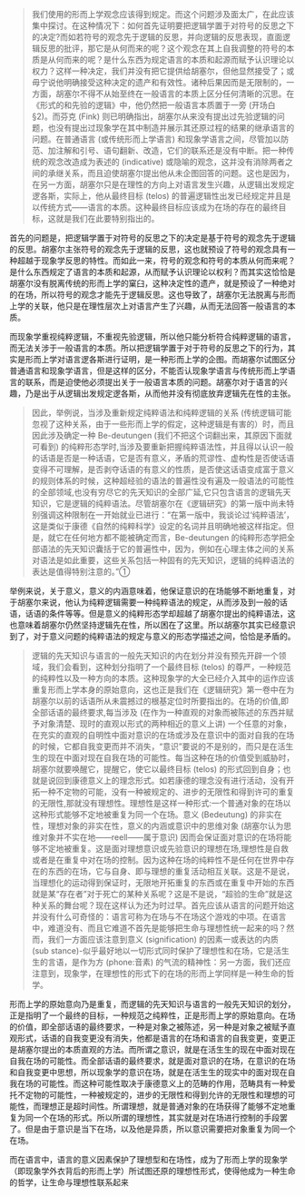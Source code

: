 <blockquote data-pid="_Aa97YE_">我们使用的形而上学观念应该得到规定。而这个问题涉及面太广，在此应该集中探讨。在这种情况下：如何首先证明要把逻辑学置于对符号的反思之下的决定?而如若符号的观念先于逻辑的反思，并向逻辑的反思表现，直面逻辑反思的批评，那它是从何而来的呢？这个观念在其上自我调整的符号的本质是从何而来的呢？是什么东西为规定语言的本质和起源而赋予认识理论以权力？这样一种决定，我们并没有把它提供给胡塞尔，但他显然接受了；或毋宁说他明确接受这种决定的遗产和有效性。诸种后果因而是无限制的，一方面，胡塞尔不得不从始至终在一般语言的本质上区分任何清晰的沉思。在《形式的和先验的逻辑》中，他仍然把一般语言本质置于一旁 (开场白§2)。而芬克 (Fink) 则已明确指出，胡塞尔从来没有提出过先验逻辑的问题，也没有提出过现象学在其中制造并展示其还原过程的结果的继承语言的问题。在普通语言 (或传统形而上学语言) 和现象学语言之间，尽管加以防范、加注解和引号、语句翻新、改造，它们的联系还是没有中断。把一种传统的观念改造成为表述的 (indicative) 或隐喻的观念，这并没有消除两者之间的承继关系，而且迫使胡塞尔提出他从未企图回答的问题。这也是因为，在另一方面，胡塞尔只是在理性的方向上对语言发生兴趣，从逻辑出发规定逻各斯，实际上，他从最终目标 (telos) 的普遍逻辑性出发已经规定并且是以传统方式——语言的本质。这种最终目标应该成为在场的存在的最终目标，这就是我们在此要特别指出的。</blockquote><p data-pid="IxQFIguY">首先的问题是，把逻辑学置于对符号的反思之下的决定是基于符号的观念先于逻辑的反思。胡塞尔主张符号的观念先于逻辑的反思，这也就预设了符号的观念具有一种超越于现象学反思的特性。而如此一来，符号的观念和符号的本质从何而来呢？是什么东西规定了语言的本质和起源，从而赋予认识理论以权利？而其实这恰恰是胡塞尔没有脱离传统的形而上学的窠臼，这种决定性的遗产，就是预设了一种绝对的在场，所以符号的观念才能先于逻辑反思。这也导致了，胡塞尔无法脱离与形而上学的关联，他只是在理性层次上对语言产生了兴趣，从而无法回答一般语言的本质。</p><p data-pid="kG3cCDql">而现象学重视纯粹逻辑，不重视先验逻辑，所以他只能分析符合纯粹逻辑的语言，而无法关涉于一般语言的本质。所以把逻辑学置于对于符号的反思之下的行为，其实是形而上学对语言逻各斯进行证明，是一种形而上学的企图。而胡塞尔试图区分普通语言和现象学语言，但是这样的区分，不能否认现象学语言与传统形而上学语言的联系，而是迫使他必须提出关于一般语言本质的问题。胡塞尔对于语言的兴趣，乃是出于从逻辑出发规定逻各斯，从而他并没有彻底放弃逻辑先在性的主张。</p><blockquote data-pid="uXU31eQz">因此，举例说，当涉及重新规定纯粹语法和纯粹逻辑的关系 (传统逻辑可能忽视了这种关系，由于一些形而上学的假定，这种逻辑是有害的）时，而且因此涉及确定一种 Be-deutungen (我们不把这个词翻出来，其原因下面就可看到) 的纯粹形态学时,当涉及要重新把握纯粹语法性，并且得以认识一般的话语是否是一种话语，它是否有意义，矛盾的荒谬性、虚构性是否使话语变得不可理解，是否剥夺话语的有意义的性质，是否使这话语变成富于意义的规则体系的时候，这种超经验的语法的普遍性没有遍及一般语法的可能性的全部领域,也没有穷尽它的先天知识的全部广延,它只包含语言的逻辑先天知识，它是逻辑的纯粹语法。尽管胡塞尔在《逻辑研究》的第一版中尚未特别强调这种限制在一开始就业已进行：“在第一版中，我谈论过‘纯粹语法’，这是类似于康德《自然的纯粹科学》设定的名词并且明确地被这样指定。但是，就它在任何地方都不能被确定而言，Be-deutungen 的纯粹形态学把全部语法的先天知识囊括于它的普遍性中，因为，例如在心理主体之间的关系对语法是如此重要，这些关系包括一种固有的先天知识，逻辑的纯粹语法的表达是值得特别注意的。”①</blockquote><p data-pid="gf_VDdbb">举例来说，关于意义，意义的内涵意味着，他保证意识的在场能够不断地重复，对于胡塞尔来说，他认为纯粹逻辑需要一种纯粹语法的规定，从而涉及到一般的话语，话语的条件等等。但是意义的纯粹形态学却超越了胡塞尔提出的纯粹语法，这也意味着胡塞尔仍然坚持逻辑先在性，所以困在了这里。所以胡塞尔其实已经意识到了，对于意义问题的纯粹语法的规定与意义的形态学描述之间，恰恰是矛盾的。</p><blockquote data-pid="A1HuqN0G">逻辑的先天知识与语言的一般先天知识的内在划分并没有预先开辟一个领域，我们会看到，这种划分指明了一个最终目标 (telos) 的尊严，一种规范的纯粹性以及一种方向的本质。这种现象学的大全已经介入其中的运作应该重复形而上学本身的原始意向，这也正是我们在《逻辑研究》第一卷中在为胡塞尔以前的话语所从未震撼过的根基定位时所要指出的。在场的价值,即全部话语的最终要求,每当涉及 (在作为一种直观的对象而被陈述的东西并赋予对象清楚、现时的直观以形式的两种相近的意义上讲) 一个任意的对象，在充实的直观的自明性中面对意识的在场或涉及在意识中的面对自我的在场的时候，它都自我变更而并不消失，“意识”要说的不是别的，而只是在活生生的现在中面对现在自我在场的可能性。每当这种在场的价值受到威胁时，胡塞尔就要唤醒它，提醒它，使它以最终目标 (telos) 的形式回到自身；也就是说回到康德意义上的理念形式。如若康德的理念没有进行活动，没有开拓一种不定物的可能，没有一种被规定的、进步的无限性和得到许可的重复的无限性,那就没有理想性。理想性是这样一种形式:一个普通对象的在场以这种形式能够不定地被重复为同一个在场。意义 (Bedeutung) 的非实在性，理想对象的非实在性，意义的内涵或意识中的思维对象 (胡塞尔认为思维对象并不实在地——reell——属于意识) 因而会保证面对意识的在场将能够不定地被重复。这是面对理想意识或先验意识的理想在场,理想性是自救或者是在重复中对在场的控制。因为这种在场的纯粹性不是任何在世界中存在的东西的在场，它与自身、即与理想的重复活动相互关联。这是不是说，当理想化的运动得到保证时，无限地开拓重复的东西或在重复中开始的东西就是某“存在者”对于死亡的某种关系呢？这是不是说，“超验的生命”就是这种关系的舞台呢？现在这样认为还为时过早。首先应该从语言的问题开始这并没有什么可奇怪的：语言可称为在场与不在场这个游戏的中项。在语言中，难道没有、而且它难道不首先是能够把生命与理想性统一起来的吗？然而，我们一方面应该注意到意义 (signification) 的因素一或表达的内质 (sub stance)-似乎最好地以一切形式同时保护了理想性和在场，它是活生生的言语，是作为方 (phone:音素) 的气流的精神性：另一方面，我们还应注意到，现象学，在理想性的形式下的在场的形而上学同样是一种生命的哲学。</blockquote><p data-pid="7ipRAH6i">形而上学的原始意向乃是重复，而逻辑的先天知识与语言的一般先天知识的划分，正是指明了一个最终的目标，一种规范之纯粹性，正是形而上学的原始意向。在场的价值，即全部话语的最终要求，一种是对象之被陈述，另一种是对象之被赋予直观形式，话语的自我变更没有消失，他都是语言的在场和语言的自我变更，变更正是胡塞尔提出的本质直观的方法。而所谓之意识，就是在活生生的现在中面对现在自我在场的可能性。而全部话语的最终要求，就是面对意识的在场，在意识的在场和自我变更中思想，所以现象学的意识在场，就是在活生生的现实中的面对现在自我在场的可能性。而这种可能性取决于康德意义上的范畴的作用，范畴具有一种爱托不定物的可能性，一种被规定的，进步的无限性和得到允许的无限性和理想的可能性，而理想正是超时间性。所谓理想，就是普通对象的在场获得了能够不定地重复为同一个在场的形式。所以所谓的理想性，其实就是对在场进行控制的手段罢了。但是由于意识是当下在场，以及他是异质，所以意识需要把对象重复为同一个在场。</p><p data-pid="Bp93urFX">而在语言中，语言的意义因素保护了理想型和在场性，成为了形而上学的现象学（即现象学外衣背后的形而上学）所试图还原的理想性形式，使得他成为一种生命的哲学，让生命与理想性联系起来</p><p></p><p></p><p></p><p></p><p></p><p></p><p></p><p></p><p></p><p></p><p></p><p></p><p></p><p></p><p></p><p></p><p></p><p></p><p></p><p></p><p></p><p></p><p></p>
